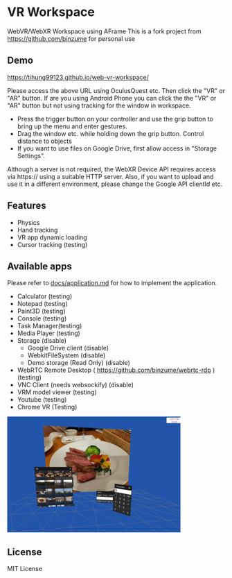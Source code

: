# VR Workspace

WebVR/WebXR Workspace using AFrame
This is a fork project from https://github.com/binzume for personal use

## Demo

https://tihung99123.github.io/web-vr-workspace/

Please access the above URL using OculusQuest etc. Then click the "VR" or "AR" button.
If are you using Android Phone you can click the the "VR" or "AR" button but not using tracking for the window in workspace.

- Press the trigger button on your controller and use the grip button to bring up the menu and enter gestures.
- Drag the window etc. while holding down the grip button. Control distance to objects
- If you want to use files on Google Drive, first allow access in "Storage Settings".

Although a server is not required, the WebXR Device API requires access via https:// using a suitable HTTP server.
Also, if you want to upload and use it in a different environment, please change the Google API clientId etc.

## Features

- Physics
- Hand tracking
- VR app dynamic loading 
- Cursor tracking (testing)

## Available apps

Please refer to [docs/application.md](docs/application.md) for how to implement the application.

- Calculator (testing)
- Notepad (testing)
- Paint3D (testing)
- Console (testing)
- Task Manager(testing)
- Media Player (testing)
- Storage (disable)
  - Google Drive client (disable)
  - WebkitFileSystem (disable)
  - Demo storage (Read Only) (disable)
- WebRTC Remote Desktop ( https://github.com/binzume/webrtc-rdp ) (testing)
- VNC Client (needs websockify) (disable)
- VRM model viewer (testing)
- Youtube (testing)
- Chrome VR (Testing)

![screenshot](docs/screenshot.png)

## License

MIT License
